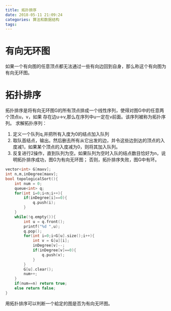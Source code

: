 ```yaml
---
title: 拓扑排序
date: 2018-05-11 21:09:24
categories: 算法和数据结构
tags:
---
```

# 有向无环图

如果一个有向图的任意顶点都无法通过一些有向边回到自身，那么称这个有向图为有向无环图。

# 拓扑排序

拓扑排序是将有向无环图G的所有顶点排成一个线性序列，使得对图G中的任意两个顶点u，v，如果
存在边u->v,那么在序列中u一定在v前面。该序列被称为拓扑序列。
求解拓扑序列：
1. 定义一个队列q,并把所有入度为0的结点加入队列
2. 取队首结点，输出。然后删去所有从它出发的边，并令这些边到达的顶点的入度减1，如果某个顶点的入度减为0，则将其加入队列。
3. 反复进行2操作，直到队列为空。如果队列为空时入队的结点数目恰好为n，说明拓扑排序成功，图G为有向无环图；
否则，拓扑排序失败，图G中有环。

```cpp
vector<int> G[maxv];
int n,m,inDegree[maxv];
bool topologicalSort(){
    int num = 0;
    queue<int> q;
    for(int i=0;i<n;i++){
        if(inDegree[i]==0){
            q.push(i);
        }
    }
    while(!q.empty()){
        int u = q.front();
        printf("%d ",u);
        q.pop();
        for(int i=0;i<G[u].size();i++){
            int v = G[u][i];
            inDegree[v]--;
            if(inDegree[v]==0){
                q.push(v);
            }
        }
        G[u].clear();
        num++;
    }
    if(num==n) return true;
    else return false;
}
```
用拓扑排序可以判断一个給定的图是否为有向无环图。
